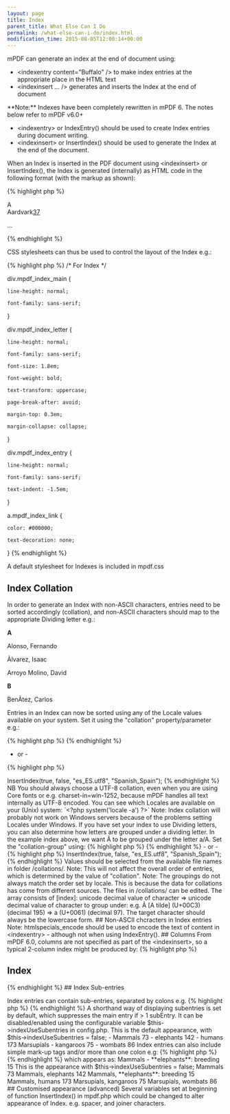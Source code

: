 ```yaml
---
layout: page
title: Index
parent_title: What Else Can I Do
permalink: /what-else-can-i-do/index.html
modification_time: 2015-08-05T12:00:14+00:00
---
```


mPDF can generate an index at the end of document using:

<ul>
<li>&lt;indexentry content="Buffalo" /&gt; to make index entries at the appropriate place in the HTML text</li>
<li>&lt;indexinsert ... /&gt; generates and inserts the Index at the end of document</li>
</ul>

<div class="alert alert-info" role="alert">**Note:** Indexes have been completely rewritten in mPDF 6. The notes below refer to mPDF v6.0+</div>
<ul>
<li>&lt;indexentry&gt; or IndexEntry() should be used to create Index entries during document writing.</li>
<li>&lt;indexinsert&gt; or InsertIndex() should be used to generate the Index at the end of the document.</li>
</ul>

When an Index is inserted in the PDF document using &lt;indexinsert&gt; or InsertIndex(), the Index is generated (internally) as HTML code in the following format (with the markup as shown):

{% highlight php %}
<div class="mpdf_index_main">

<div class="mpdf_index_letter">A</div>

<div class="mpdf_index_entry">Aardvark<a class="mpdf_index_link" href="#page37">37</a>

</div>

...

</div>
{% endhighlight %}

CSS stylesheets can thus be used to control the layout of the Index e.g.:

{% highlight php %}
/* For Index */

div.mpdf_index_main {

    line-height: normal;

    font-family: sans-serif;

}

div.mpdf_index_letter {

    line-height: normal;

    font-family: sans-serif;

    font-size: 1.8em;

    font-weight: bold;

    text-transform: uppercase;

    page-break-after: avoid;

    margin-top: 0.3em;

    margin-collapse: collapse;

}

div.mpdf_index_entry {

    line-height: normal;

    font-family: sans-serif;

    text-indent: -1.5em;

}

a.mpdf_index_link {

    color: #000000;

    text-decoration: none;

}
{% endhighlight %}

A default stylesheet for Indexes is included in <span class="filename">mpdf.css</span>

## Index Collation

In order to generate an Index with non-ASCII characters, entries need to be sorted accordingly (collation), and non-ASCII characters should map to the appropriate Dividing letter e.g.:

**A**

Alonso, Fernando

Ãlvarez, Isaac

Arroyo Molino, David

**B**

BenÃtez, Carlos

Entries in an Index can now be sorted using any of the Locale values available on your system. Set it using the "collation" property/parameter e.g.:

{% highlight php %}
<indexinsert usedivletters="on" links="off" collation="es_ES.utf8" collation-group="Spanish_Spain" />
{% endhighlight %}

- or -

{% highlight php %}
<?php

$mpdf->InsertIndex(true, false, "es_ES.utf8", "Spanish_Spain");
{% endhighlight %}

NB You should always choose a UTF-8 collation, even when you are using Core fonts or e.g. charset-in=win-1252, because mPDF handles all text internally as UTF-8 encoded.

You can see which Locales are available on your (Unix) system: `&lt;?php system('locale -a') ?&gt;`

Note: Index collation will probably not work on Windows servers because of the problems setting Locales under Windows.

If you have set your index to use Dividing letters, you can also determine how letters are grouped under a dividing letter. In the example index above, we want Ã to be grouped under the letter a/A. Set the "collation-group" using:

{% highlight php %}
<indexinsert usedivletters="on" links="off" collation="es_ES.utf8" collation-group="Spanish_Spain" />
{% endhighlight %}

- or -

{% highlight php %}
<?php

$mpdf->InsertIndex(true, false, "es_ES.utf8", "Spanish_Spain");
{% endhighlight %}

Values should be selected from the available file names in folder /collations/.

Note: This will not affect the overall order of entries, which is determined by the value of "collation".

Note: The groupings do not always match the order set by locale. This is because the data for collations has come from different sources. The files in /collations/ can be edited.

The array consists of [index]: unicode decimal value of character =&gt; unicode decimal value of character to group under: e.g. Ã [A tilde] (U+00C3) (decimal 195) =&gt; a (U+0061) (decimal 97). The target character should always be the lowercase form.

## Non-ASCII chcracters in Index entries

Note: htmlspecials_encode should be used to encode the text of content in &lt;indexentry&gt; - although not when using IndexEntry().

## Columns

From mPDF 6.0, columns are not specified as part of the &lt;indexinsert&gt;, so a typical 2-column index might be produced by:

{% highlight php %}

<h2>Index</h2>

<columns column-count="2" column-gap="5" />

<indexinsert usedivletters="on" links="on" collation="en_US.utf8" collationgroup="English_United_States" />

<columns column-count="1" />
{% endhighlight %}

## Index Sub-entries

<p>Index entries can contain sub-entries, separated by colons e.g.

{% highlight php %}
<indexentry content="Mammals:elephants" />
{% endhighlight %}

A shorthand way of displaying subentries is set by default, which suppresses the main entry if &gt; 1 subEntry. It can be disabled/enabled using the configurable variable $this->indexUseSubentries in config.php.

This is the default appearance, with $this->indexUseSubentries = false; -

Mammals 73

- elephants 142

- humans 173

Marsupials

- kangaroos 75

- wombats 86

Index entries can also include simple mark-up tags and/or more than one colon e.g:

{% highlight php %}
<indexentry content="Mammals:&amp;lt;b&amp;gt;elephants&amp;lt;/b&amp;gt;: breeding" />
{% endhighlight %}

which appears as:

Mammals

- **elephants**: breeding 15

This is the appearance with $this->indexUseSubentries = false;

Mammals 73

Mammals, elephants 142

Mammals, **elephants**: breeding 15

Mammals, humans 173

Marsupials, kangaroos 75

Marsupials, wombats 86

## Customised appearance (advanced)

Several variables set at beginning of function InsertIndex() in mpdf.php which could be changed to alter appearance of Index. e.g. spacer, and joiner characters.

